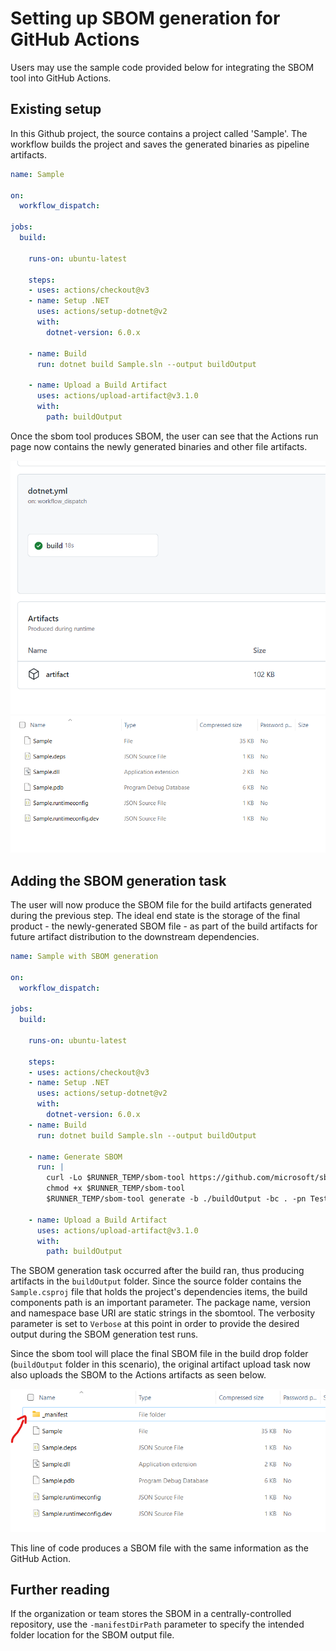 # Setting up SBOM generation for GitHub Actions

Users may use the sample code provided below for integrating the SBOM tool into GitHub Actions.

## Existing setup

In this Github project, the source contains a project called 'Sample'.  The workflow builds the project and saves the generated binaries as pipeline artifacts.

```yaml
name: Sample

on: 
  workflow_dispatch:

jobs:
  build:

    runs-on: ubuntu-latest

    steps:
    - uses: actions/checkout@v3
    - name: Setup .NET
      uses: actions/setup-dotnet@v2
      with:
        dotnet-version: 6.0.x

    - name: Build
      run: dotnet build Sample.sln --output buildOutput

    - name: Upload a Build Artifact
      uses: actions/upload-artifact@v3.1.0
      with:
        path: buildOutput
```

Once the sbom tool produces SBOM, the user can see that the Actions run page now contains the newly generated binaries and other file artifacts.

![actions run](./images/github-workflow-run-details.png)
![actions-artifact-without-sbom](./images/github-downloaded-folder-without-sbom.png)

## Adding the SBOM generation task

The user will now produce the SBOM file for the build artifacts generated during the previous step. The ideal end state is the storage of the final product - the newly-generated SBOM file - as part of the build artifacts for future artifact distribution to the downstream dependencies.

```yaml
name: Sample with SBOM generation

on: 
  workflow_dispatch:

jobs:
  build:

    runs-on: ubuntu-latest

    steps:
    - uses: actions/checkout@v3
    - name: Setup .NET
      uses: actions/setup-dotnet@v2
      with:
        dotnet-version: 6.0.x
    - name: Build
      run: dotnet build Sample.sln --output buildOutput
      
    - name: Generate SBOM
      run: |
        curl -Lo $RUNNER_TEMP/sbom-tool https://github.com/microsoft/sbom-tool/releases/latest/download/sbom-tool-linux-x64
        chmod +x $RUNNER_TEMP/sbom-tool
        $RUNNER_TEMP/sbom-tool generate -b ./buildOutput -bc . -pn Test -pv 1.0.0 -ps MyCompany -nsb https://sbom.mycompany.com -V Verbose

    - name: Upload a Build Artifact
      uses: actions/upload-artifact@v3.1.0
      with:
        path: buildOutput
```

The SBOM generation task occurred after the build ran, thus producing artifacts in the `buildOutput` folder.  Since the source folder contains the `Sample.csproj` file that holds the project's dependencies items, the build components path is an important parameter. The package name, version and namespace base URI are static strings in the sbomtool.  The verbosity parameter is set to `Verbose` at this point in order to provide the desired output during the SBOM generation test runs.

Since the sbom tool will place the final SBOM file in the build drop folder (`buildOutput` folder in this scenario), the original artifact upload task now also uploads the SBOM to the Actions artifacts as seen below.

![actions-artifact-with-sbom](./images/github-downloaded-folder-with-sbom.png)

This line of code produces a SBOM file with the same information as the GitHub Action.

## Further reading

If the organization or team stores the SBOM in a centrally-controlled repository, use the `-manifestDirPath` parameter to specify the intended folder location for the SBOM output file.
